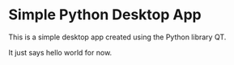 # Simple Python Desktop App
This is a simple desktop app created using the Python library QT.

It just says hello world for now.
